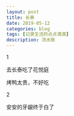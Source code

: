 ```yaml
---
layout: post
title: 长泰
date: 2019-05-12
categories: blog
tags: [记录生活的点点滴滴]
description: 流水账
---
```


1 

去长泰吃了花悦庭

烤鸭太贵，不好吃

2

安安的牙龈终于白了














